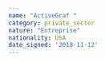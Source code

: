 ```yaml
---
name: "ActiveGraf "
category: private_sector
nature: "Entreprise"
nationality: USA
date_signed: '2018-11-12'
---
```

    